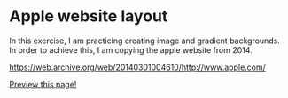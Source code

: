 # Apple website layout
In this exercise, I am practicing creating image and gradient backgrounds. In order to achieve this, I am copying the apple website from 2014.

https://web.archive.org/web/20140301004610/http://www.apple.com/

[Preview this page!](https://htmlpreview.github.io/?https://github.com/BraianStrak/apple-homepage-css-layout/blob/master/index.html)